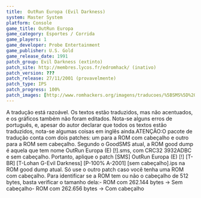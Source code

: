 ```yaml
---
title:  OutRun Europa (Evil Darkness)
system: Master System
platform: Console
game_title: OutRun Europa
game_category: Esportes / Corrida
game_players: 1
game_developer: Probe Entertainment
game_publisher: U.S. Gold
game_release_date: 1991
patch_group: Evil Darkness (extinto)
patch_site: http://membres.lycos.fr/edromhack/ (inativo)
patch_version: ???
patch_release: 27/11/2001 (provavelmente)
patch_type: IPS
patch_progress: 100%
patch_images: [http://www.romhackers.org/imagens/traducoes/%5BSMS%5D%20OutRun%20Europa%20-%20Evil%20Darkness%20-%201.png,http://www.romhackers.org/imagens/traducoes/%5BSMS%5D%20OutRun%20Europa%20-%20Evil%20Darkness%20-%202.png,http://www.romhackers.org/imagens/traducoes/%5BSMS%5D%20OutRun%20Europa%20-%20Evil%20Darkness%20-%203.png]
---
```

A tradução está razoável. Os textos estão traduzidos, mas não acentuados, e os gráficos também não foram editados. Nota-se alguns erros de português, e, apesar do autor declarar que todos os textos estão traduzidos, nota-se algumas coisas em inglês ainda.ATENÇÃO:O pacote de tradução conta com dois patches: um para a ROM com cabeçalho e outro para a ROM sem cabeçalho. Segundo o GoodSMS atual, a ROM good dump é aquela que tem nome OutRun Europa (E) [!].sms, com CRC32 3932ADBC e sem cabeçalho. Portanto, aplique o patch [SMS] OutRun Europa (E) [!] [T-BR] [T-Lohan G-Evil Darkness] [P-100% A-2001] [sem cabeçalho].ips na ROM good dump atual. Só use o outro patch caso você tenha uma ROM com cabeçalho. Para identificar se a ROM tem ou não o cabeçalho de 512 bytes, basta verificar o tamanho dela:- ROM com 262.144 bytes -> Sem cabeçalho- ROM com 262.656 bytes -> Com cabeçalho